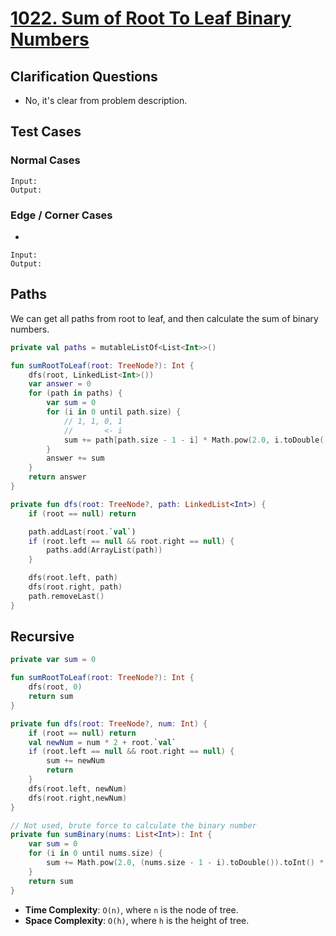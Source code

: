 # [1022. Sum of Root To Leaf Binary Numbers](https://leetcode.com/problems/sum-of-root-to-leaf-binary-numbers/)
## Clarification Questions
* No, it's clear from problem description.
 
## Test Cases
### Normal Cases
```
Input: 
Output: 
```
### Edge / Corner Cases
* 
```
Input: 
Output: 
```

## Paths
We can get all paths from root to leaf, and then calculate the sum of binary numbers.
```kotlin
private val paths = mutableListOf<List<Int>>()

fun sumRootToLeaf(root: TreeNode?): Int {
    dfs(root, LinkedList<Int>())
    var answer = 0
    for (path in paths) {
        var sum = 0
        for (i in 0 until path.size) {
            // 1, 1, 0, 1
            //       <- i
            sum += path[path.size - 1 - i] * Math.pow(2.0, i.toDouble()).toInt()
        }
        answer += sum
    }
    return answer
}

private fun dfs(root: TreeNode?, path: LinkedList<Int>) {
    if (root == null) return

    path.addLast(root.`val`)
    if (root.left == null && root.right == null) {
        paths.add(ArrayList(path))
    }

    dfs(root.left, path)
    dfs(root.right, path)
    path.removeLast()
}
```

## Recursive
```kotlin
private var sum = 0

fun sumRootToLeaf(root: TreeNode?): Int {
    dfs(root, 0)
    return sum    
}

private fun dfs(root: TreeNode?, num: Int) {
    if (root == null) return
    val newNum = num * 2 + root.`val`
    if (root.left == null && root.right == null) {
        sum += newNum
        return 
    }
    dfs(root.left, newNum)
    dfs(root.right,newNum)
}

// Not used, brute force to calculate the binary number
private fun sumBinary(nums: List<Int>): Int {
    var sum = 0
    for (i in 0 until nums.size) {
        sum += Math.pow(2.0, (nums.size - 1 - i).toDouble()).toInt() * nums[i]
    }
    return sum
}
```

* **Time Complexity**: `O(n)`, where `n` is the node of tree.
* **Space Complexity**: `O(h)`, where `h` is the height of tree.